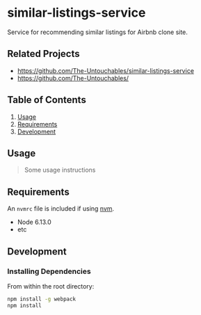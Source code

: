 # similar-listings-service

Service for recommending similar listings for Airbnb clone site.

## Related Projects

  - https://github.com/The-Untouchables/similar-listings-service
  - https://github.com/The-Untouchables/

## Table of Contents

1. [Usage](#Usage)
1. [Requirements](#requirements)
1. [Development](#development)

## Usage

> Some usage instructions

## Requirements

An `nvmrc` file is included if using [nvm](https://github.com/creationix/nvm).

- Node 6.13.0
- etc

## Development

### Installing Dependencies

From within the root directory:

```sh
npm install -g webpack
npm install
```

